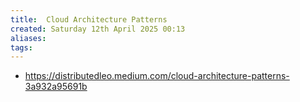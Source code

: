 ```yaml
---
title:  Cloud Architecture Patterns
created: Saturday 12th April 2025 00:13
aliases: 
tags: 
---
```

- https://distributedleo.medium.com/cloud-architecture-patterns-3a932a95691b